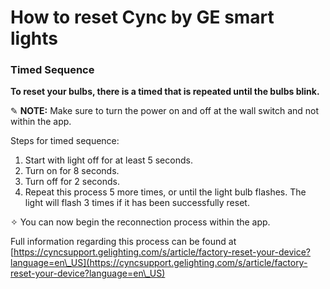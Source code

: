 # How to reset Cync by GE smart lights

### Timed Sequence

**To reset your bulbs, there is a timed   that is repeated until the bulbs blink.**

✎ **NOTE:** Make sure to turn the power on and off at the wall switch and not within the app.

Steps for timed sequence:

1. Start with light off for at least 5 seconds.
2. Turn on for 8 seconds.
3. Turn off for 2 seconds.
4. Repeat this process 5 more times, or until the light bulb flashes. The light will flash 3 times if it has been successfully reset.

✧ You can now begin the reconnection process within the app.

Full information regarding this process can be found at [https://cyncsupport.gelighting.com/s/article/factory-reset-your-device?language=en\_US](https://cyncsupport.gelighting.com/s/article/factory-reset-your-device?language=en\_US)
